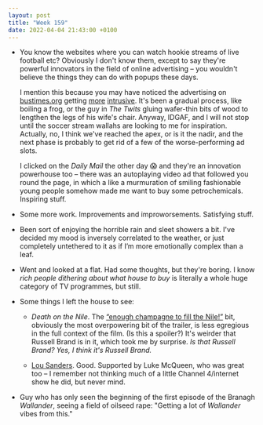 ```yaml
---
layout: post
title: "Week 159"
date: 2022-04-04 21:43:00 +0100
---
```


- You know the websites where you can watch hookie streams of live football etc?
  Obviously I don't know them, except to say they're powerful innovators in the field of online advertising – you wouldn't believe the things they can do with popups these days.

  I mention this because you may have noticed the advertising on [bustimes.org](https://bustimes.org) getting [more](https://twitter.com/DoesTransport/status/1507152662181122049) [intrusive](https://twitter.com/ross_see_/status/1509561192708296710). It's been a gradual process, like boiling a frog, or the guy in <cite>The Twits</cite> gluing wafer-thin bits of wood to lengthen the legs of his wife's chair. Anyway, <abbr>IDGAF</abbr>, and I will not stop until the soccer stream wallahs are looking to me for inspiration. Actually, no, I think we've reached the apex, or is it the nadir, and the next phase is probably to get rid of a few of the worse-performing ad slots.

  I clicked on the <cite>Daily Mail</cite> the other day 😱 and they're an innovation powerhouse too – there was an autoplaying video ad that followed you round the page, in which a like a murmuration of smiling fashionable young people somehow made me want to buy some petrochemicals. Inspiring stuff.
 
- Some more work. Improvements and improworsements. Satisfying stuff.

- Been sort of enjoying the horrible rain and sleet showers a bit.
  I've decided my mood is inversely correlated to the weather,
  or just completely untethered to it as if I’m more emotionally complex than a leaf.

- Went and looked at a flat.
  Had some thoughts, but they're boring.
  I know _rich people dithering about what house to buy_ is literally a whole huge category of TV programmes, but still.

- Some things I left the house to see:

  - <cite>Death on the Nile</cite>.
    The [“enough champagne to fill the Nile!”](https://twitter.com/search?q=enough%20champagne%20to%20fill%20the%20nile) bit, obviously the most overpowering bit of the trailer, is less egregious in the full context of the film.
    (Is this a spoiler?) It's weirder that Russell Brand is in it, which took me by surprise. _Is that Russell Brand? Yes, I think it's Russell Brand._

  - [Lou Sanders](https://www.lousanders.com/gigs). Good.
    Supported by Luke McQueen, who was great too – I remember not thinking much of a little Channel 4/internet show he did, but never mind.

- Guy who has only seen the beginning of the first episode of the Branagh <cite>Wallander</cite>,
  seeing a field of oilseed rape: "Getting a lot of <cite>Wallander</cite> vibes from this."

